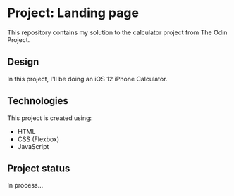 # Project: Landing page
This repository contains my solution to the calculator project from The Odin Project.

## Design
In this project, I'll be doing an iOS 12 iPhone Calculator.

## Technologies
This project is created using:
* HTML
* CSS (Flexbox)
* JavaScript

## Project status
In process...